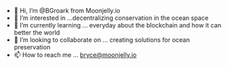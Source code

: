 - 👋 Hi, I’m @BGroark from Moonjelly.io
- 👀 I’m interested in ...decentralizing conservation in the ocean space
- 🌱 I’m currently learning ... everyday about the blockchain and how it can better the world
- 💞️ I’m looking to collaborate on ... creating solutions for ocean preservation
- 📫 How to reach me ... bryce@moonjelly.io

<!---
BGroark/BGroark is a ✨ special ✨ repository because its `README.md` (this file) appears on your GitHub profile.
You can click the Preview link to take a look at your changes.
--->
